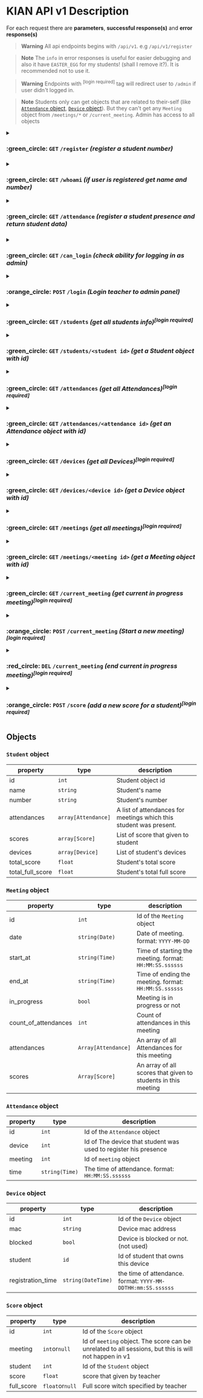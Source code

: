 # KIAN API v1 Description 
For each request there are **parameters**, **successful response(s)** and **error response(s)**

> **Warning**
> All api endpoints begins with `/api/v1`. e.g `/api/v1/register`

> **Note**
> The `info` in error responses is useful for easier debugging and also it have `EASTER_EGG` for my students! (shall I remove it?). It is recommended not to use it.

> **Warning**
> Endpoints with <sup>[login required]</sup> tag will redirect user to `/admin` if user didn't logged in.

> **Note**
> Students only can get objects that are related to their-self (like [`Attendance` object](#attendance-object), [`Device` object](#device-object)).
> But they can't get any `Meeting` object from `/meetings/*` or `/current_meeting`. Admin has access to all objects

<details>

<summary><h3>:green_circle: <code>GET</code> <code>/register</code> <i>(register a student number)</i><h3></summary>

Server will save student code and mac address in database.

#### Parameters
|name   |type    |data type|description   |
|-------|--------|---------|--------------|
|std_num|required|`string` |student number|

#### Successful response
> *HTTP status code: 200*
>
> *content-type: `application/json`*

|property    |type    |description |
|------------|--------|------------|
|student_name|`string`|Student name|

#### Error responses
> *content-type: `application/json`*

|http code|description|
|---------|-----------|
|404      |student not found|
|400      |`std_num` didn't sent|
|403      |Already registered; user can not register multiple times (see [why?](https://github.com/bsimjoo-official/kian#why-does-this-app-uses-an-access-point))|

<hr>
</details>

<details>
<summary><h3>:green_circle: <code>GET</code> <code>/whoami</code> <i>(if user is registered get name and number)</i></summary>

it is recommended to use this endpoint to check if student is logged in or not. then show login for or send attendance request.

#### Parameters
> None

#### Successful responses
> *HTTP status code: 200*
>
> *content-type: `application/json`*

|property|type|description|
|--------|----|-----------|
|name    |`string`|Student name|
|number  |`string`|Student number|

#### Error responses
> *content-type: `application/json`*

|http code|description|
|---------|-----------|
|400      |student is not registered|

<hr>
</details>

<details>
<summary><h3>:green_circle: <code>GET</code> <code>/attendance</code> <i>(register a student presence and return student data)</i><h3></summary>

This endpoint register student's present and returns all data that is needed to render a table for student.

#### Parameters
> None

#### Successful responses
> *HTTP status code: 200 / 203 (if user presence is already registered)*
>
> *content-type: `application/json`*

|name   |type    |data type|description   |
|-------|--------|---------|--------------|
|std_num|required|`string` |student number|

#### Error responses
> *content-type: `application/json`*

|http code|description|
|---------|-----------|
|403      |student is not registered|
|404      |the meeting did not started yet.|
  
<hr>
</details>

<details>
<summary><h3>:green_circle: <code>GET</code> <code>/can_login</code> <i>(check ability for logging in as admin)</i></summary>

This endpoint will check that the client is able to try to login as admin or not. teacher can config server to
only allow client from localhost for login. Also client may use this endpoint to check that client is banned or not.

#### Parameters
> None

#### Successful responses
> *HTTP status code: 200 / 203 (if user presence is already registered)*
>
> *content-type: `application/json`*

|name   |type     |value   |
|-------|---------|--------------|
|can_login|`bool` |`true`|
|banned   |`bool` |`false`|

#### Error response
> *content-type: `application/json`*

|http code|description|
|---------|-----------|
|403      |if `banned=true` the client is banned. if `can_login=false` not local users can not login|
  
<hr>
</details>

<details>
<summary><h3>:orange_circle: <code>POST</code> <code>/login</code> <i>(Login teacher to admin panel)</i></summary>

#### Request
> *content-type: `application/json`*

|name    |type    |data type|description                                             |
|--------|--------|---------|--------------------------------------------------------|
|username|required|`string` |admin username `default admin username: "kian pirfalak"`|
|password|required|`string` |admin password `default admin password: "admin"`        |

#### Successful response
> *HTTP status code: 200*
>
> *content-type: `application/json`*

> Empty

#### Error responses
> *content-type: `application/json`*

|name      |type  |description        |
|----------|------|-------------------|
|tries_left|`int` |count of tries left|

|http code|description|
|---------|-----------|
|403      |Access denied you got banned|
|401      |Username and/or password are incorrect|
  
<hr>
</details>

<details>
<summary><h3>:green_circle: <code>GET</code> <code>/students</code> <i>(get all students info)<sup>[login required]</sup></i></summary>

This endpoint will return an `Array` of [`Student` object](#student-object).

#### Parameters
> None

#### Successful response
> *HTTP status code: 200 / 203 (if user presence is already registered)*
>
> *content-type: `application/json`*

> `array[[Student](#student-object)]`
  
<hr>
</details>

<details>
<summary><h3>:green_circle: <code>GET</code> <code>/students/&lt;student id&gt;</code> <i>(get a Student object with id)</i></summary>

This endpoint will return a [`Student` object](#student-object).

#### Parameters
> None

#### Successful response
> *HTTP status code: 200 / 203 (if user presence is already registered)*
>
> *content-type: `application/json`*

> [`Student` object](#student-object)

#### Error responses
> *content-type: `application/json`*

|http code|description|
|---------|-----------|
|401      |Access denied|
|404      |Student not found|
  
<hr>
</details>

<details>
<summary><h3>:green_circle: <code>GET</code> <code>/attendances</code> <i>(get all Attendances)<sup>[login required]</sup></i></summary>

This endpoint will return an Array of [`Attendance` object](#attendance-object).

#### Parameters
> None

#### Successful response
> *HTTP status code: 200 / 203 (if user presence is already registered)*
>
> *content-type: `application/json`*

> `Array[[Attendance](#attendance-object)]`
  
<hr>
</details>

<details>
<summary><h3>:green_circle: <code>GET</code> <code>/attendances/&lt;attendance id&gt;</code> <i>(get an Attendance object with id)</i></summary>

This endpoint will return an [`Attendance` object](#attendance-object).

#### Parameters
> None

#### Successful response
> *HTTP status code: 200 / 203 (if user presence is already registered)*
>
> *content-type: `application/json`*

> [`Attendance` object](#attendance-object)

#### Error responses
> *content-type: `application/json`*

|http code|description|
|---------|-----------|
|401      |Access denied|
|404      |Attendance not found|
  
<hr>
</details>

<details>
<summary><h3>:green_circle: <code>GET</code> <code>/devices</code> <i>(get all Devices)<sup>[login required]</sup></i></summary>

This endpoint will return an Array of [`Device` object](#device-object).

#### Parameters
> None

#### Successful response
> *HTTP status code: 200 / 203 (if user presence is already registered)*
>
> *content-type: `application/json`*

> `Array[[Device](#device-object)]`
  
<hr>
</details>

<details>
<summary><h3>:green_circle: <code>GET</code> <code>/devices/&lt;device id&gt;</code> <i>(get a Device object with id)</i></summary>

This endpoint will return a [`Device` object](#device-object).

#### Parameters
> None

#### Successful response
> *HTTP status code: 200 / 203 (if user presence is already registered)*
>
> *content-type: `application/json`*

> [`Device` object](#device-object)

#### Error responses
> *content-type: `application/json`*

|http code|description|
|---------|-----------|
|401      |Access denied|
|404      |Device not found|
  
<hr>
</details>

<details>
<summary><h3>:green_circle: <code>GET</code> <code>/meetings</code> <i>(get all meetings)<sup>[login required]</sup></i></summary>

This endpoint will return an Array of [`Meeting` object](#meeting-object).

#### Parameters
> None

#### Successful response
> *HTTP status code: 200 / 203 (if user presence is already registered)*
>
> *content-type: `application/json`*

> `Array[[Meeting](#meeting-object)]`
  
<hr>
</details>

<details>
<summary><h3>:green_circle: <code>GET</code> <code>/meetings/&lt;meeting id&gt;</code> <i>(get a Meeting object with id)</i></summary>

This endpoint will return a [`Meeting` object](#meeting-object).

#### Parameters
> None

#### Successful response
> *HTTP status code: 200 / 203 (if user presence is already registered)*
>
> *content-type: `application/json`*

> [`Meeting` object](#meeting-object)

#### Error responses
> *content-type: `application/json`*

|http code|description|
|---------|-----------|
|404      |Meeting not found|
  
<hr>
</details>

<details>
<summary><h3>:green_circle: <code>GET</code> <code>/current_meeting</code> <i>(get current in progress meeting)<sup>[login required]</sup></i></summary>

This endpoint will return a [`Meeting` object](#meeting-object) if there is a meeting in progress.

#### Parameters
> None

#### Successful response
> *HTTP status code: 200 / 203 (if user presence is already registered)*
>
> *content-type: `application/json`*

> [`Meeting` object](#meeting-object)

#### Error responses
> *content-type: `application/json`*

|http code|description|
|---------|-----------|
|404      |No meeting is in progress|
  
<hr>
</details>

<details>
<summary><h3>:orange_circle: <code>POST</code> <code>/current_meeting</code> <i>(Start a new meeting)<sup>[login required]</sup></i></summary>

This endpoint will starts a new Meeting.

#### Request
> None

#### Successful response
> *HTTP status code: 200 or 202 if a meeting is in progress already*
>
> *content-type: `application/json`*

> [`Meeting` object](#meeting-object)

#### Error responses
> *content-type: `application/json`*

|http code|description|
|---------|-----------|
|500      |Unknown error while creating database record|
  
<hr>
</details>

<details>
<summary><h3>:red_circle: <code>DEL</code> <code>/current_meeting</code> <i>(end current in progress meeting)<sup>[login required]</sup></i></summary>

This endpoint will return a [`Meeting` object](#meeting-object) if there was a meeting in progress.

#### Parameters
> None

#### Successful response
> *HTTP status code: 200*
>
> *content-type: `application/json`*

> [`Meeting` object](#meeting-object)

#### Error responses
> *content-type: `application/json`*

|http code|description|
|---------|-----------|
|404      |No meeting is in progress|
|500      |Unknown error while saving database record|
  
<hr>
</details>

<details>
<summary><h3>:orange_circle: <code>POST</code> <code>/score</code> <i>(add a new score for a student)<sup>[login required]</sup></i></summary>

#### Request
> *content-type: `application/json`*
|property |type |data type|description |
|---------|-----|---------|------------|
|id       |not required|`int` >0 or `null`|Id of existing Score object to edit|
|student  |required    |`int` >0        |Id of a Student|
|meeting  |not required|`int` >0 or `null`|Id of a [`Meeting` object](#meeting-object)|
|score    |required    |`float`|score|
|full_score|not required|`float`|full score|
|reason    |not required|`string`|Description or the reason of score|

#### Successful response
> *HTTP status code: 200 or 202 if a meeting is in progress already*
>
> *content-type: `application/json`*

> `Score` object

#### Error responses
> *content-type: `application/json`*

|http code|description|
|---------|-----------|
|500      |Unknown error while creating database record|
  
<hr>
</details>

## Objects

### `Student` object
|property |type |description |
|---------|-----|------------|
|id|`int`|Student object id|
|name   |`string`|Student's name|
|number |`string`|Student's number|
|attendances|`array[Attendance]`|A list of attendances for meetings which this student was present.|
|scores|`array[Score]`|List of score that given to student|
|devices|`array[Device]`|List of student's devices|
|total_score|`float`|Student's total score|
|total_full_score|`float`|Student's total full score|

### `Meeting` object

|property|type|description|
|--------|----|-----------|
|id    |`int`|Id of the `Meeting` object|
|date  |`string(Date)`|Date of meeting. format: `YYYY-MM-DD`|
|start_at|`string(Time)`|Time of starting the meeting. format: `HH:MM:SS.ssssss`|
|end_at|`string(Time)`|Time of ending the meeting. format: `HH:MM:SS.ssssss`|
|in_progress|`bool`|Meeting is in progress or not|
|count_of_attendances|`int`|Count of attendances in this meeting|
|attendances|`Array[Attendance]`|An array of all Attendances for this meeting|
|scores|`Array[Score]`|An array of all scores that given to students in this meeting|
### `Attendance` object

|property|type|description|
|--------|----|-----------|
|id    |`int`|Id of the `Attendance` object|
|device|`int`|Id of The device that student was used to register his presence|
|meeting|`int`|Id of `meeting` object|
|time   |`string(Time)`|The time of attendance. format: `HH:MM:SS.ssssss`|

### `Device` object

|property|type|description|
|--------|----|-----------|
|id    |`int`|Id of the `Device` object|
|mac|`string`|Device mac address|
|blocked|`bool`|Device is blocked or not. (not used)|
|student|`id`  |Id of student that owns this device|
|registration_time   |`string(DateTime)`|the time of attendance. format: `YYYY-MM-DDTHH:mm:SS.ssssss`|

### `Score` object

|property|type|description|
|--------|----|-----------|
|id    |`int`|Id of the `Score` object|
|meeting|`int`or`null`|Id of `meeting` object. The score can be unrelated to all sessions, but this is will not happen in v1|
|student|`int`|Id of the `Student` object|
|score   |`float`|score that given by teacher|
|full_score|`float`or`null`|Full score witch specified by teacher|
